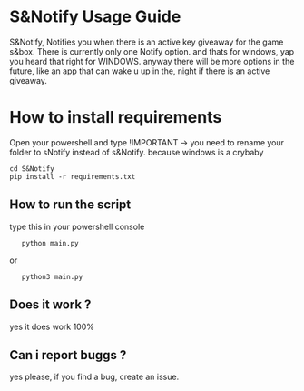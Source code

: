# S&Notify Usage Guide

S&Notify, Notifies you when there is an active key giveaway for the game s&box.
There is currently only one Notify option. and thats for windows, yap you heard that right for WINDOWS.
anyway there will be more options in the future, like an app that can wake u up in the, night if there is an active giveaway.


# How to install requirements

Open your powershell and type !IMPORTANT -> you need to rename your folder to sNotify instead of s&Notify. because windows is a crybaby
	
    cd S&Notify
    pip install -r requirements.txt

## How to run the script

type this in your powershell console

	   python main.py
   or
	   
	   python3 main.py

## Does it work ?

yes it does work 100%

## Can i report buggs ? 

yes please, if you find a bug, create an issue.
```
